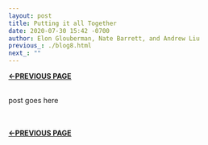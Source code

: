 ```yaml
---
layout: post
title: Putting it all Together
date: 2020-07-30 15:42 -0700
author: Elon Glouberman, Nate Barrett, and Andrew Liu
previous_: ./blog8.html
next_: ""
---
```

**[<-PREVIOUS PAGE]({{page.previous_}} "previous")**  <br><br>


post goes here

<br><br>
**[<-PREVIOUS PAGE]({{page.previous_}} "previous")**